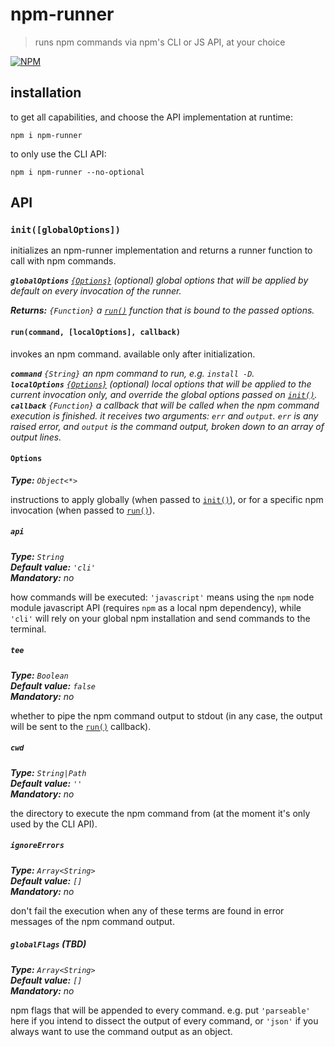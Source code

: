 # npm-runner

> runs npm commands via npm's CLI or JS API, at your choice

[![NPM][4]][5]


## installation

to get all capabilities, and choose the API implementation at runtime:

```shell
npm i npm-runner
```

to only use the CLI API:

```shell
npm i npm-runner --no-optional
```


## API

### `init([globalOptions])`

initializes an npm-runner implementation and returns a runner function 
to call with npm commands.

_**`globalOptions`** [`{Options}`][3] (optional) global options that 
will be applied by default on every invocation of the runner._  

_**Returns:** `{Function}` a [`run()`][1] function that is bound to 
the passed options._  


#### `run(command, [localOptions], callback)`

invokes an npm command. available only after initialization.

_**`command`** `{String}` an npm command to run, e.g. `install -D`._  
_**`localOptions`** [`{Options}`][3] (optional) local options that 
will be applied to the current invocation only, and override the global 
options passed on [`init()`][2]._  
_**`callback`** `{Function}` a callback that will be called when 
the npm command execution is finished. it receives two arguments: `err` 
and `output`. `err` is any raised error, and `output` is the command 
output, broken down to an array of output lines._  


#### `Options`

_**Type:** `Object<*>`_  

instructions to apply globally (when passed to [`init()`][2]), or for 
a specific npm invocation (when passed to [`run()`][1]).


##### `api`

_**Type:** `String`_  
_**Default value:** `'cli'`_  
_**Mandatory:** no_  

how commands will be executed: `'javascript'` means using the `npm` node 
module javascript API (requires `npm` as a local npm dependency), while 
`'cli'` will rely on your global npm installation and send commands to 
the terminal.


##### `tee`

_**Type:** `Boolean`_  
_**Default value:** `false`_  
_**Mandatory:** no_  

whether to pipe the npm command output to stdout (in any case, the 
output will be sent to the [`run()`][1] callback).


##### `cwd`

_**Type:** `String|Path`_  
_**Default value:** `''`_  
_**Mandatory:** no_  

the directory to execute the npm command from (at the moment it's only 
used by the CLI API).


##### `ignoreErrors`

_**Type:** `Array<String>`_  
_**Default value:** `[]`_  
_**Mandatory:** no_  

don't fail the execution when any of these terms are found in error 
messages of the npm command output.


##### `globalFlags` (TBD)

_**Type:** `Array<String>`_  
_**Default value:** `[]`_  
_**Mandatory:** no_  

npm flags that will be appended to every command. e.g. put `'parseable'` 
here if you intend to dissect the output of every command, or `'json'` 
if you always want to use the command output as an object.





[1]: #runcommand-localoptions-callback
[2]: #initglobaloptions
[3]: #options
[4]: https://img.shields.io/npm/v/npm-runner.svg?style=flat-square
[5]: https://www.npmjs.com/package/npm-runner
